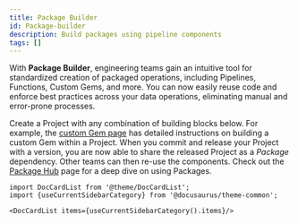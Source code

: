 ```yaml
---
title: Package Builder
id: Package-builder
description: Build packages using pipeline components
tags: []
---
```


With **Package Builder**, engineering teams gain an intuitive tool for standardized creation of packaged operations, including Pipelines, Functions, Custom Gems, and more. You can now easily reuse code and enforce best practices across your data operations, eliminating manual and error-prone processes.

Create a Project with any combination of building blocks below. For example, the [custom Gem page](/docs/package-hub/package-builder/gem-builder.md) has detailed instructions on building a custom Gem within a Project. When you commit and release your Project with a version, you are now able to share the released Project as a *Package* dependency. Other teams can then re-use the components. Check out the [Package Hub](/docs/package-hub/package-hub.md) page for a deep dive on using Packages.

```mdx-code-block
import DocCardList from '@theme/DocCardList';
import {useCurrentSidebarCategory} from '@docusaurus/theme-common';

<DocCardList items={useCurrentSidebarCategory().items}/>
```

